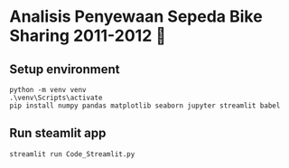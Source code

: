 # Analisis Penyewaan Sepeda Bike Sharing 2011-2012 🚴

## Setup environment
```
python -m venv venv
.\venv\Scripts\activate
pip install numpy pandas matplotlib seaborn jupyter streamlit babel
```

## Run steamlit app
```
streamlit run Code_Streamlit.py
```

